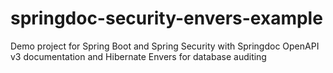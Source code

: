# springdoc-security-envers-example
Demo project for Spring Boot and Spring Security with Springdoc OpenAPI v3 documentation and Hibernate Envers for database auditing
